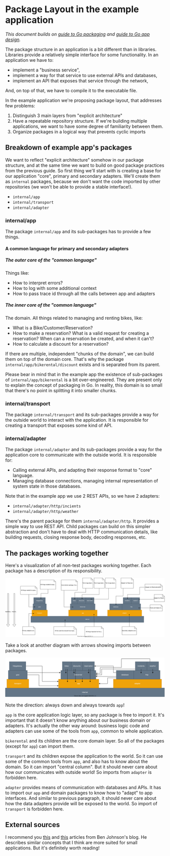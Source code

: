# Package Layout in the example application

*This document builds on [guide to Go packaging](/docs/packages/PACKAGES.md) and [guide to Go app design](/docs/appdesign/DESIGN.md).*

The package structure in an application is a bit different than in libraries. Libraries provide a relatively simple interface for some functionality. In an application we have to:

- implement a "business service",
- implement a way for that service to use external APIs and databases,
- implement an API that exposes that service through the network,

And, on top of that, we have to compile it to the executable file.

In the example application we're proposing package layout, that addresses few problems:

1. Distinguish 3 main layers from "explicit architecture"
2. Have a repeatable repository structure. If we're building multiple applications, we want to have some degree of familiarity between them.
3. Organize packages in a logical way that prevents cyclic imports

## Breakdown of example app's packages

We want to reflect "explicit architecture" somehow in our package structure, and at the same time we want to build on good package practices from the previous guide. So first thing we'll start with is creating a base for our application "core", primary and secondary adapters. We'll create them as `internal` packages, because we don't want the code imported by other repositories (we won't be able to provide a stable interface!).

- `internal/app`
- `internal/transport`
- `internal/adapter`

### internal/app

The package `internal/app` and its sub-packages has to provide a few things.

#### A common language for primary and secondary adapters

##### The **outer core** of the "common language"

Things like:

- How to interpret errors?
- How to log with some additional context
- How to pass trace id through all the calls between app and adapters

##### The **inner core** of the "common language"

The domain. All things related to managing and renting bikes, like:

- What is a Bike/Customer/Reservation?
- How to make a reservation? What is a valid request for creating a reservation? When can a reservation be created, and when it can't?
- How to calculate a discount for a reservation?

If there are multiple, independent "chunks of the domain", we can build them on top of the domain core. That's why the package `internal/app/bikerental/discount` exists and is separated from its parent.

Please bear in mind that in the example app the existence of sub-packages of `internal/app/bikerental` is a bit over-engineered. They are present only to explain the concept of packaging in Go. In reality, this domain is so small that there's no point in splitting it into smaller chunks.

### internal/transport

The package `internal/transport` and its sub-packages provide a way for the outside world to interact with the application. It is responsible for creating a transport that exposes some kind of API.

### internal/adapter

The package `internal/adapter` and its sub-packages provide a way for the application core to communicate with the outside world. It is responsible for:

- Calling external APIs, and adapting their response format to "core" language.
- Managing database connections, managing internal representation of system state in those databases.

Note that in the example app we use 2 REST APIs, so we have 2 adapters:

- `internal/adapter/http/incients`
- `internal/adapter/http/weather`

There's the parent package for them `internal/adapter/http`. It provides a simple way to use REST API. Child packages can build on this simpler abstraction and don't have to deal with HTTP communication details, like building requests, closing response body, decoding responses, etc.

## The packages working together

Here's a visualization of all non-test packages working together. Each package has a description of its responsibility.

![Packages breakdown](apppackages.svg)

Take a look at another diagram with arrows showing imports between packages. 

![Package imports](apppackagesdeps.svg)

Note the direction: always down and always towards `app`! 

`app` is the core application logic layer, so any package is free to import it. It's important that it doesn't know anything about our business domain or adapters. It's actually the other way around: business logic code and adapters can use some of the tools from `app`, common to whole application.

`bikerental` and its children are the core domain layer. So all of the packages (except for `app`) can import them.

`transport` and its children expose the application to the world. So it can use some of the common tools from `app`, and also has to know about the domain. So it can import "central column". But it should never care about how our communicates with outside world! So imports from `adapter` is forbidden here.

`adapter` provides means of communication with databases and APIs. It has to import our `app` and domain packages to know how to "adapt" to app interfaces. And similar to previous paragraph, it should never care about how the data adapters provide will be exposed to the world. So import of `transport` is forbidden here.

## External sources

I recommend you [this](https://www.gobeyond.dev/standard-package-layout/) and [this](https://www.gobeyond.dev/packages-as-layers/) articles from Ben Johnson's blog. He describes similar concepts that I think are more suited for small applications. But it's definitely worth reading!
